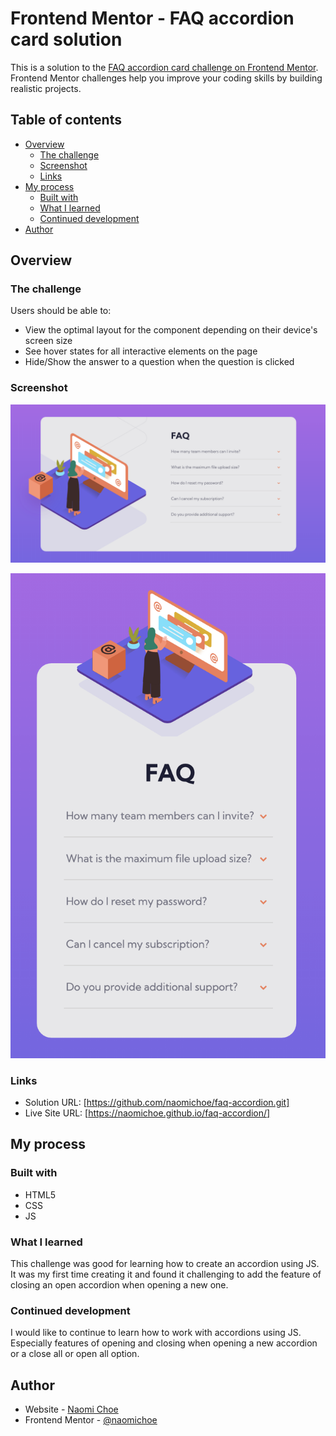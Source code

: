 # Frontend Mentor - FAQ accordion card solution

This is a solution to the [FAQ accordion card challenge on Frontend Mentor](https://www.frontendmentor.io/challenges/faq-accordion-card-XlyjD0Oam). Frontend Mentor challenges help you improve your coding skills by building realistic projects. 

## Table of contents

- [Overview](#overview)
  - [The challenge](#the-challenge)
  - [Screenshot](#screenshot)
  - [Links](#links)
- [My process](#my-process)
  - [Built with](#built-with)
  - [What I learned](#what-i-learned)
  - [Continued development](#continued-development)
- [Author](#author)

## Overview

### The challenge

Users should be able to:

- View the optimal layout for the component depending on their device's screen size
- See hover states for all interactive elements on the page
- Hide/Show the answer to a question when the question is clicked

### Screenshot

![](./images/desktop.png)

![](./images/mobile.png)

### Links

- Solution URL: [https://github.com/naomichoe/faq-accordion.git]
- Live Site URL: [https://naomichoe.github.io/faq-accordion/]

## My process

### Built with

- HTML5
- CSS 
- JS

### What I learned

This challenge was good for learning how to create an accordion using JS. It was my first time creating it and found it challenging to add the feature of closing an open accordion when opening a new one.

### Continued development

I would like to continue to learn how to work with accordions using JS. Especially features of opening and closing when opening a new accordion or a close all or open all option.

## Author

- Website - [Naomi Choe](https://github.com/naomichoe/f)
- Frontend Mentor - [@naomichoe](https://www.frontendmentor.io/profile/naomichoe)
